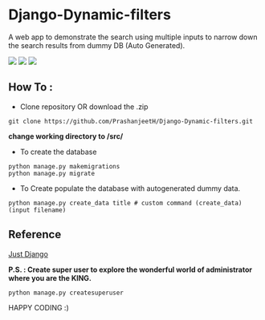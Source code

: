 # Django-Dynamic-filters

A web app to demonstrate the search using multiple inputs to narrow down the search results from dummy DB (Auto Generated).
    
![](https://img.shields.io/badge/build-passed-green)  ![](https://img.shields.io/github/stars/PrashanjeetH/Django_Practise?style=flat)  ![](https://img.shields.io/badge/lisence-GNU-blue)

## How To :

- Clone repository OR download the .zip

`git clone https://github.com/PrashanjeetH/Django-Dynamic-filters.git`

__change working directory to /src/__
- To create the database
```
python manage.py makemigrations
python manage.py migrate
```

- To Create populate the database with autogenerated dummy data.
```
python manage.py create_data title # custom command (create_data) (input filename)
```

## Reference
[Just Django](https://www.youtube.com/watch?v=-X1KMCM_uts&list=PLLRM7ROnmA9EGO3TOlWLgrc46EhTgj1Ih)

__P.S. : Create super user to explore the wonderful world of administrator where you are the KING.__

`python manage.py createsuperuser`

HAPPY CODING :)
